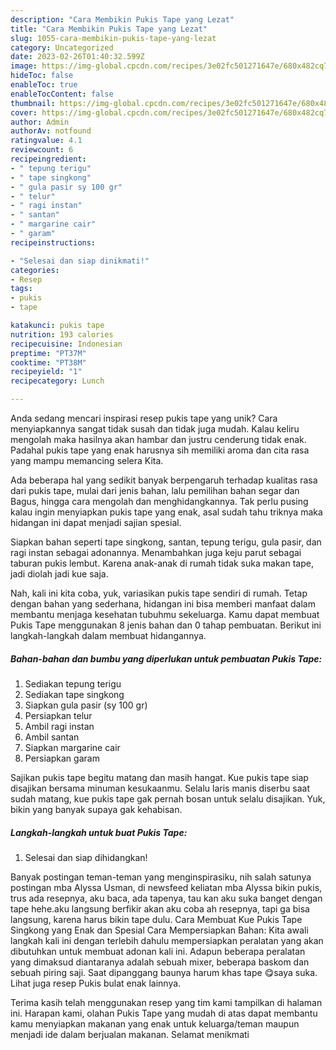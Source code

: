 ```yaml
---
description: "Cara Membikin Pukis Tape yang Lezat"
title: "Cara Membikin Pukis Tape yang Lezat"
slug: 1055-cara-membikin-pukis-tape-yang-lezat
category: Uncategorized
date: 2023-02-26T01:40:32.599Z
image: https://img-global.cpcdn.com/recipes/3e02fc501271647e/680x482cq70/pukis-tape-foto-resep-utama.jpg
hideToc: false
enableToc: true
enableTocContent: false
thumbnail: https://img-global.cpcdn.com/recipes/3e02fc501271647e/680x482cq70/pukis-tape-foto-resep-utama.jpg
cover: https://img-global.cpcdn.com/recipes/3e02fc501271647e/680x482cq70/pukis-tape-foto-resep-utama.jpg
author: Admin
authorAv: notfound
ratingvalue: 4.1
reviewcount: 6
recipeingredient:
- " tepung terigu"
- " tape singkong"
- " gula pasir sy 100 gr"
- " telur"
- " ragi instan"
- " santan"
- " margarine cair"
- " garam"
recipeinstructions:

- "Selesai dan siap dinikmati!"
categories:
- Resep
tags:
- pukis
- tape

katakunci: pukis tape 
nutrition: 193 calories
recipecuisine: Indonesian
preptime: "PT37M"
cooktime: "PT38M"
recipeyield: "1"
recipecategory: Lunch

---
```





Anda sedang mencari inspirasi resep pukis tape yang unik? Cara menyiapkannya sangat tidak susah dan tidak juga mudah. Kalau keliru mengolah maka hasilnya akan hambar dan justru cenderung tidak enak. Padahal pukis tape yang enak harusnya sih memiliki aroma dan cita rasa yang mampu memancing selera Kita.





Ada beberapa hal yang sedikit banyak berpengaruh terhadap kualitas rasa dari pukis tape, mulai dari jenis bahan, lalu pemilihan bahan segar dan Bagus, hingga cara mengolah dan menghidangkannya. Tak perlu pusing kalau ingin menyiapkan pukis tape yang enak,      asal sudah tahu triknya maka hidangan ini dapat menjadi sajian spesial.














Siapkan bahan seperti tape singkong, santan, tepung terigu, gula pasir, dan ragi instan sebagai adonannya. Menambahkan juga keju parut sebagai taburan pukis lembut. Karena anak-anak di rumah tidak suka makan tape, jadi diolah jadi kue saja.






Nah, kali ini kita coba, yuk, variasikan pukis tape sendiri di rumah. Tetap dengan bahan yang sederhana, hidangan ini bisa memberi manfaat dalam membantu menjaga kesehatan tubuhmu sekeluarga. Kamu dapat membuat Pukis Tape menggunakan 8 jenis bahan dan 0 tahap pembuatan. Berikut ini langkah-langkah dalam membuat hidangannya.

<!--inarticleads1-->

##### Bahan-bahan dan bumbu yang diperlukan untuk pembuatan Pukis Tape:

1. Sediakan  tepung terigu
1. Sediakan  tape singkong
1. Siapkan  gula pasir (sy 100 gr)
1. Persiapkan  telur
1. Ambil  ragi instan
1. Ambil  santan
1. Siapkan  margarine cair
1. Persiapkan  garam


Sajikan pukis tape begitu matang dan masih hangat. Kue pukis tape siap disajikan bersama minuman kesukaanmu. Selalu laris manis diserbu saat sudah matang, kue pukis tape gak pernah bosan untuk selalu disajikan. Yuk, bikin yang banyak supaya gak kehabisan. 

<!--inarticleads2-->

##### Langkah-langkah untuk buat Pukis Tape:


1. Selesai dan siap dihidangkan!

Banyak postingan teman-teman yang menginspirasiku, nih salah satunya postingan mba Alyssa Usman, di newsfeed keliatan mba Alyssa bikin pukis, trus ada resepnya, aku baca, ada tapenya, tau kan aku suka banget dengan tape hehe.aku langsung berfikir akan aku coba ah resepnya, tapi ga bisa langsung, karena harus bikin tape dulu. Cara Membuat Kue Pukis Tape Singkong yang Enak dan Spesial Cara Mempersiapkan Bahan: Kita awali langkah kali ini dengan terlebih dahulu mempersiapkan peralatan yang akan dibutuhkan untuk membuat adonan kali ini. Adapun beberapa peralatan yang dimaksud diantaranya adalah sebuah mixer, beberapa baskom dan sebuah piring saji. Saat dipanggang baunya harum khas tape 😋saya suka. Lihat juga resep Pukis bulat enak lainnya. 

Terima kasih telah menggunakan resep yang tim kami tampilkan di halaman ini. Harapan kami, olahan Pukis Tape yang mudah di atas dapat membantu kamu menyiapkan makanan yang enak untuk keluarga/teman maupun menjadi ide dalam berjualan makanan. Selamat menikmati
